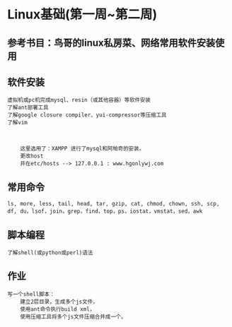 # Linux基础(第一周~第二周)

## 参考书目：鸟哥的linux私房菜、网络常用软件安装使用

## 软件安装

    虚拟机或pc机完成mysql、resin（或其他容器）等软件安装
    了解ant部署工具
    了解google closure compiler、yui-compressor等压缩工具
    了解vim



        这里选用了：XAMPP 进行了mysql和阿帕奇的安装。
        更改host
        并在etc/hosts --> 127.0.0.1 : www.hgonlywj.com


## 常用命令
    
    ls, more, less, tail, head, tar, gzip, cat, chmod, chown, ssh, scp, df, du，lsof，join，grep，find，top，ps，iostat，vmstat，sed，awk

## 脚本编程
    
    了解shell(或python或perl)语法 

## 作业
    
    写一个shell脚本：
        建立2层目录，生成多个js文件，
        使用ant命令执行build xml，
        使用压缩工具将多个js文件压缩合并成一个。

